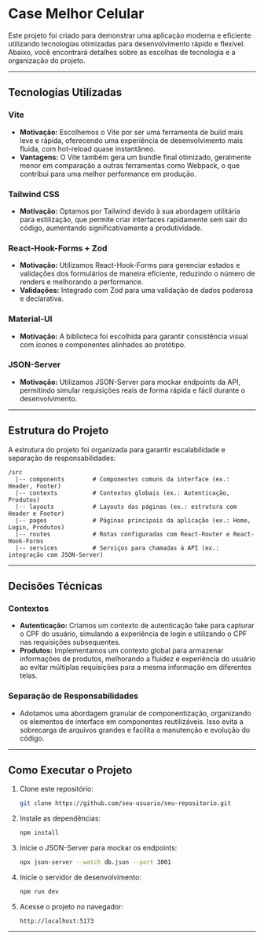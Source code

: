 # Case Melhor Celular

Este projeto foi criado para demonstrar uma aplicação moderna e eficiente utilizando tecnologias otimizadas para desenvolvimento rápido e flexível. Abaixo, você encontrará detalhes sobre as escolhas de tecnologia e a organização do projeto.

---

## Tecnologias Utilizadas

### **Vite**
- **Motivação:** Escolhemos o Vite por ser uma ferramenta de build mais leve e rápida, oferecendo uma experiência de desenvolvimento mais fluida, com hot-reload quase instantâneo.
- **Vantagens:** O Vite também gera um bundle final otimizado, geralmente menor em comparação a outras ferramentas como Webpack, o que contribui para uma melhor performance em produção.

### **Tailwind CSS**
- **Motivação:** Optamos por Tailwind devido à sua abordagem utilitária para estilização, que permite criar interfaces rapidamente sem sair do código, aumentando significativamente a produtividade.

### **React-Hook-Forms + Zod**
- **Motivação:** Utilizamos React-Hook-Forms para gerenciar estados e validações dos formulários de maneira eficiente, reduzindo o número de renders e melhorando a performance.
- **Validações:** Integrado com Zod para uma validação de dados poderosa e declarativa.

### **Material-UI**
- **Motivação:** A biblioteca foi escolhida para garantir consistência visual com ícones e componentes alinhados ao protótipo.

### **JSON-Server**
- **Motivação:** Utilizamos JSON-Server para mockar endpoints da API, permitindo simular requisições reais de forma rápida e fácil durante o desenvolvimento.

---

## Estrutura do Projeto

A estrutura do projeto foi organizada para garantir escalabilidade e separação de responsabilidades:

```
/src
  |-- components        # Componentes comuns da interface (ex.: Header, Footer)
  |-- contexts          # Contextos globais (ex.: Autenticação, Produtos)
  |-- layouts           # Layouts das páginas (ex.: estrutura com Header e Footer)
  |-- pages             # Páginas principais da aplicação (ex.: Home, Login, Produtos)
  |-- routes            # Rotas configuradas com React-Router e React-Hook-Forms
  |-- services          # Serviços para chamadas à API (ex.: integração com JSON-Server)
```

---

## Decisões Técnicas

### **Contextos**
- **Autenticação:** Criamos um contexto de autenticação fake para capturar o CPF do usuário, simulando a experiência de login e utilizando o CPF nas requisições subsequentes.
- **Produtos:** Implementamos um contexto global para armazenar informações de produtos, melhorando a fluidez e experiência do usuário ao evitar múltiplas requisições para a mesma informação em diferentes telas.

### **Separação de Responsabilidades**
- Adotamos uma abordagem granular de componentização, organizando os elementos de interface em componentes reutilizáveis. Isso evita a sobrecarga de arquivos grandes e facilita a manutenção e evolução do código.

---

## Como Executar o Projeto

1. Clone este repositório:
   ```bash
   git clone https://github.com/seu-usuario/seu-repositorio.git
   ```

2. Instale as dependências:
   ```bash
   npm install
   ```

3. Inicie o JSON-Server para mockar os endpoints:
   ```bash
   npx json-server --watch db.json --port 3001
   ```

4. Inicie o servidor de desenvolvimento:
   ```bash
   npm run dev
   ```

5. Acesse o projeto no navegador:
   ```
   http://localhost:5173
   ```

---

